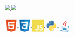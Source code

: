 <a href="https://github.com/marcosguilhermef">
<img height="160em" src="https://github-readme-stats.vercel.app/api?username=marcosguilhermef&show_icons=true&theme=highcontrast&include_all_commits=true&count_private=true"/>
<img height="160em" src="https://github-readme-stats.vercel.app/api/top-langs/?username=marcosguilhermef&layout=compact&langs_count=16&theme=highcontrast"/>

##  
  
 <img align="center" alt="HTML-leonardo" height="40" width="40" src="https://raw.githubusercontent.com/devicons/devicon/master/icons/html5/html5-original.svg">
 <img align="center" alt="Css-leonardo" height="40" width="40" src="https://raw.githubusercontent.com/devicons/devicon/master/icons/css3/css3-original.svg">
 <img align="center" alt="JS-leonardo" height="40" width="40" src="https://raw.githubusercontent.com/devicons/devicon/master/icons/javascript/javascript-plain.svg"> 
 <img align="center" alt="Python-leonardo" height="40" width="40" src="https://raw.githubusercontent.com/devicons/devicon/master/icons/python/python-original.svg"> 
 <img align="center" alt="Java" height="40" width="40" src="https://raw.githubusercontent.com/devicons/devicon/master/icons/java/java-original.svg"> 

